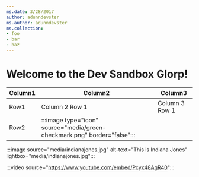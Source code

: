 ```yaml
---
ms.date: 3/28/2017
author: adunndevster
ms.author: adunndevster
ms.collection:
- foo
- bar
- baz
---
```

# Welcome to the Dev Sandbox Glorp!

|Column1  |Column2  |Column3  |
|---------|---------|---------|
|Row1     |Column 2 Row 1| Column 3 Row 1         |
|Row2     | :::image type="icon" source="media/green-checkmark.png" border="false"::: |         |

:::image source="media/indianajones.jpg" alt-text="This is Indiana Jones" lightbox="media/indianajones.jpg":::

:::video source="https://www.youtube.com/embed/Pcyx48AgR40":::
